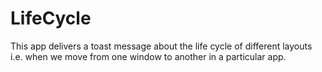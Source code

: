 # LifeCycle
This app delivers a toast message about the life cycle of different layouts i.e. when we move from one window to another in a particular app.
